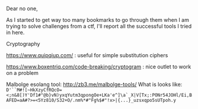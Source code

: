 Dear no one,

As I started to get way too many bookmarks to go through them when I am trying to solve challenges from a ctf, I'll report all the successful tools I tried in here.

Cryptography

https://www.quipqiup.com/ : useful for simple substitution ciphers

https://www.boxentriq.com/code-breaking/cryptogram : nice outlet to work on a problem

Malbolge esolang tool: http://zb3.me/malbolge-tools/
What is looks like: 
``` D'``M#![~HkXzyCfRQcO=<;n&8[)Y'Df1#"@b}vN)yxqYutm3qpongOe+LKa'e^]\a`_X|V[Tx;:PONr54JOHl/Ei,BAFED=aA#?>=<5Yz810/S32+O/.nm%*#"Fg%$#"!x>|{...}_uzsxqpo5sUTpoh.y ```
